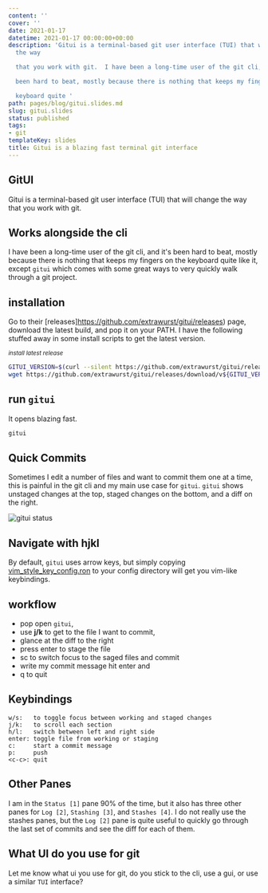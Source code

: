```yaml
---
content: ''
cover: ''
date: 2021-01-17
datetime: 2021-01-17 00:00:00+00:00
description: 'Gitui is a terminal-based git user interface (TUI) that will change
  the way

  that you work with git.  I have been a long-time user of the git cli, and it''s

  been hard to beat, mostly because there is nothing that keeps my fingers on the

  keyboard quite '
path: pages/blog/gitui.slides.md
slug: gitui.slides
status: published
tags:
- git
templateKey: slides
title: Gitui is a blazing fast terminal git interface
---
```


## GitUI

Gitui is a terminal-based git user interface (TUI) that will change the way
that you work with git. 

## Works alongside the cli

I have been a long-time user of the git cli, and it's
been hard to beat, mostly because there is nothing that keeps my fingers on the
keyboard quite like it, except `gitui` which comes with some great ways to very
quickly walk through a git project.

## installation

Go to their [releases]https://github.com/extrawurst/gitui/releases) page,
download the latest build, and pop it on your PATH.  I have the following
stuffed away in some install scripts to get the latest version.


_<small>install latest release</small>_
``` bash
GITUI_VERSION=$(curl --silent https://github.com/extrawurst/gitui/releases/latest | tr -d '"' | sed 's/^.*tag\///g' | sed 's/>.*$//g' | sed 's/^v//')
wget https://github.com/extrawurst/gitui/releases/download/v${GITUI_VERSION}/gitui-linux-musl.tar.gz -O- -q | sudo tar -zxf - -C /usr/bin/
```

## run `gitui`

It opens blazing fast.

``` bash
gitui
```

## Quick Commits

Sometimes I edit a number of files and want to commit them one at a time, this
is painful in the git cli and my main use case for `gitui`.  `gitui` shows
unstaged changes at the top, staged changes on the bottom, and a diff on the
right.


![gitui status](https://waylonwalker.com/gitui-status.png)


## Navigate with hjkl

By default, `gitui` uses arrow keys, but simply copying
[vim_style_key_config.ron](https://github.com/extrawurst/gitui/blob/master/assets/vim_style_key_config.ron)
to your config directory will get you vim-like keybindings.

## workflow

* pop open `gitui`, 
* use **j/k** to get to the file I want to commit,
* glance at the diff to the right
* press enter to stage the file
* sc to switch focus to the saged files and commit
* write my commit message hit enter and
* q to quit

## Keybindings

```
w/s:   to toggle focus between working and staged changes
j/k:   to scroll each section
h/l:   switch between left and right side
enter: toggle file from working or staging
c:     start a commit message
p:     push
<c-c>: quit
```

## Other Panes

I am in the `Status [1]` pane 90% of the time, but it also has three other
panes for `Log [2]`, `Stashing [3]`, and `Stashes [4]`.  I do not really use
the stashes panes, but the `Log [2]` pane is quite useful to quickly go through
the last set of commits and see the diff for each of them.

## What UI do you use for git

Let me know what ui you use for git, do you stick to the cli, use a gui, or use
a similar `TUI` interface?
